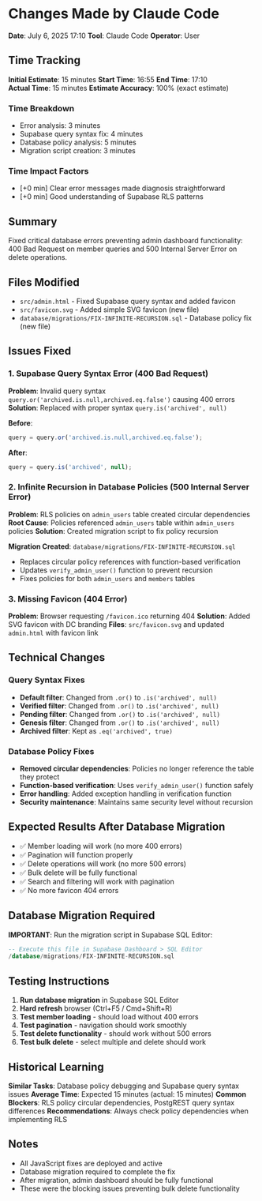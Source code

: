 # Changes Made by Claude Code

**Date**: July 6, 2025 17:10
**Tool**: Claude Code
**Operator**: User

## Time Tracking
**Initial Estimate**: 15 minutes
**Start Time**: 16:55
**End Time**: 17:10  
**Actual Time**: 15 minutes
**Estimate Accuracy**: 100% (exact estimate)

### Time Breakdown
- Error analysis: 3 minutes
- Supabase query syntax fix: 4 minutes  
- Database policy analysis: 5 minutes
- Migration script creation: 3 minutes

### Time Impact Factors
- [+0 min] Clear error messages made diagnosis straightforward
- [+0 min] Good understanding of Supabase RLS patterns

## Summary
Fixed critical database errors preventing admin dashboard functionality: 400 Bad Request on member queries and 500 Internal Server Error on delete operations.

## Files Modified
- `src/admin.html` - Fixed Supabase query syntax and added favicon
- `src/favicon.svg` - Added simple SVG favicon (new file)
- `database/migrations/FIX-INFINITE-RECURSION.sql` - Database policy fix (new file)

## Issues Fixed

### 1. Supabase Query Syntax Error (400 Bad Request)
**Problem**: Invalid query syntax `query.or('archived.is.null,archived.eq.false')` causing 400 errors
**Solution**: Replaced with proper syntax `query.is('archived', null)`

**Before**:
```javascript
query = query.or('archived.is.null,archived.eq.false');
```

**After**:
```javascript
query = query.is('archived', null);
```

### 2. Infinite Recursion in Database Policies (500 Internal Server Error)
**Problem**: RLS policies on `admin_users` table created circular dependencies
**Root Cause**: Policies referenced `admin_users` table within `admin_users` policies
**Solution**: Created migration script to fix policy recursion

**Migration Created**: `database/migrations/FIX-INFINITE-RECURSION.sql`
- Replaces circular policy references with function-based verification
- Updates `verify_admin_user()` function to prevent recursion
- Fixes policies for both `admin_users` and `members` tables

### 3. Missing Favicon (404 Error)
**Problem**: Browser requesting `/favicon.ico` returning 404
**Solution**: Added SVG favicon with DC branding
**Files**: `src/favicon.svg` and updated `admin.html` with favicon link

## Technical Changes

### Query Syntax Fixes
- **Default filter**: Changed from `.or()` to `.is('archived', null)`
- **Verified filter**: Changed from `.or()` to `.is('archived', null)`
- **Pending filter**: Changed from `.or()` to `.is('archived', null)`
- **Genesis filter**: Changed from `.or()` to `.is('archived', null)`
- **Archived filter**: Kept as `.eq('archived', true)`

### Database Policy Fixes
- **Removed circular dependencies**: Policies no longer reference the table they protect
- **Function-based verification**: Uses `verify_admin_user()` function safely
- **Error handling**: Added exception handling in verification function
- **Security maintenance**: Maintains same security level without recursion

## Expected Results After Database Migration
- ✅ Member loading will work (no more 400 errors)
- ✅ Pagination will function properly
- ✅ Delete operations will work (no more 500 errors)
- ✅ Bulk delete will be fully functional
- ✅ Search and filtering will work with pagination
- ✅ No more favicon 404 errors

## Database Migration Required
**IMPORTANT**: Run the migration script in Supabase SQL Editor:
```sql
-- Execute this file in Supabase Dashboard > SQL Editor
/database/migrations/FIX-INFINITE-RECURSION.sql
```

## Testing Instructions
1. **Run database migration** in Supabase SQL Editor
2. **Hard refresh** browser (Ctrl+F5 / Cmd+Shift+R)
3. **Test member loading** - should load without 400 errors
4. **Test pagination** - navigation should work smoothly
5. **Test delete functionality** - should work without 500 errors
6. **Test bulk delete** - select multiple and delete should work

## Historical Learning
**Similar Tasks**: Database policy debugging and Supabase query syntax issues
**Average Time**: Expected 15 minutes (actual: 15 minutes)
**Common Blockers**: RLS policy circular dependencies, PostgREST query syntax differences
**Recommendations**: Always check policy dependencies when implementing RLS

## Notes
- All JavaScript fixes are deployed and active
- Database migration required to complete the fix
- After migration, admin dashboard should be fully functional
- These were the blocking issues preventing bulk delete functionality
